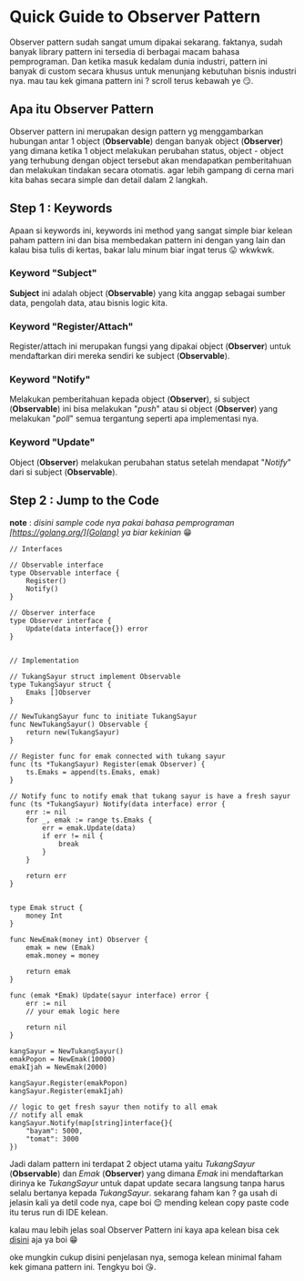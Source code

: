 # Quick Guide to Observer Pattern

Observer pattern sudah sangat umum dipakai sekarang. faktanya, sudah banyak library pattern ini tersedia di berbagai macam bahasa pemprograman. 
Dan ketika masuk kedalam dunia industri, pattern ini banyak di custom secara khusus untuk menunjang kebutuhan bisnis industri nya. mau tau kek gimana pattern ini ? scroll terus kebawah ye 😏.

## Apa itu Observer Pattern
Observer pattern ini merupakan design pattern yg menggambarkan hubungan antar 1 object (**Observable**) dengan banyak object (**Observer**) yang dimana ketika 1 object melakukan perubahan status, object - object yang terhubung dengan object tersebut akan mendapatkan pemberitahuan dan melakukan tindakan secara otomatis. agar lebih gampang di cerna mari kita bahas secara simple dan detail dalam 2 langkah.

## Step 1 : Keywords
Apaan si keywords ini, keywords ini method yang sangat simple biar kelean paham pattern ini dan bisa membedakan pattern ini dengan yang lain dan kalau bisa tulis di kertas, bakar lalu minum biar ingat terus 😛 wkwkwk.

### Keyword "Subject"
**Subject** ini adalah object (**Observable**) yang kita anggap sebagai sumber data, pengolah data, atau bisnis logic kita.

### Keyword "Register/Attach"
Register/attach ini merupakan fungsi yang dipakai object (**Observer**) untuk mendaftarkan diri mereka sendiri ke subject (**Observable**).

### Keyword "Notify"
Melakukan pemberitahuan kepada object (**Observer**), si subject (**Observable**) ini bisa melakukan "*push*" atau si object (**Observer**) yang melakukan "*poll*" semua tergantung seperti apa implementasi nya.

### Keyword "Update"
Object (**Observer**) melakukan perubahan status setelah mendapat "*Notify*" dari si subject (**Observable**).

## Step 2 : Jump to the Code

**note** : *disini sample code nya pakai bahasa pemprograman [https://golang.org/](Golang) ya biar kekinian* 😁

```
// Interfaces

// Observable interface
type Observable interface {
    Register()
    Notify()
}

// Observer interface
type Observer interface {
    Update(data interface{}) error
}


// Implementation

// TukangSayur struct implement Observable
type TukangSayur struct {
    Emaks []Observer
}

// NewTukangSayur func to initiate TukangSayur
func NewTukangSayur() Observable {
    return new(TukangSayur)
}

// Register func for emak connected with tukang sayur
func (ts *TukangSayur) Register(emak Observer) {
    ts.Emaks = append(ts.Emaks, emak)
}

// Notify func to notify emak that tukang sayur is have a fresh sayur
func (ts *TukangSayur) Notify(data interface) error {
    err := nil
    for _, emak := range ts.Emaks {
        err = emak.Update(data)
        if err != nil {
            break
        }
    }

    return err
}


type Emak struct {
    money Int
}

func NewEmak(money int) Observer {
    emak = new (Emak)
    emak.money = money

    return emak
}

func (emak *Emak) Update(sayur interface) error {
    err := nil
    // your emak logic here

    return nil
}

kangSayur = NewTukangSayur()
emakPopon = NewEmak(10000)
emakIjah = NewEmak(2000)

kangSayur.Register(emakPopon)
kangSayur.Register(emakIjah)

// logic to get fresh sayur then notify to all emak
// notify all emak
kangSayur.Notify(map[string]interface{}{
    "bayam": 5000,
    "tomat": 3000
})
```

Jadi dalam pattern ini terdapat 2 object utama yaitu *TukangSayur* (**Observable**) dan *Emak* (**Observer**) yang dimana *Emak* ini mendaftarkan dirinya ke *TukangSayur* untuk dapat update secara langsung tanpa harus selalu bertanya kepada *TukangSayur*. 
sekarang faham kan ? ga usah di jelasin kali ya detil code nya, cape boi 😌 mending kelean copy paste code itu terus run di IDE kelean. 

kalau mau lebih jelas soal Observer Pattern ini kaya apa kelean bisa cek [disini](https://refactoring.guru/design-patterns/observer) aja ya boi 😁

oke mungkin cukup disini penjelasan nya, semoga kelean minimal faham kek gimana pattern ini. Tengkyu boi 😘.
